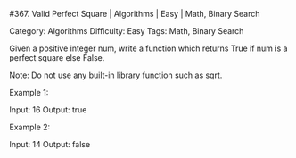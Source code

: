 #367. Valid Perfect Square | Algorithms | Easy | Math, Binary Search

Category: Algorithms
Difficulty: Easy
Tags: Math, Binary Search

Given a positive integer num, write a function which returns True if num is a perfect square else False.

Note: Do not use any built-in library function such as sqrt.

Example 1:



Input: 16
Output: true



Example 2:


Input: 14
Output: false



